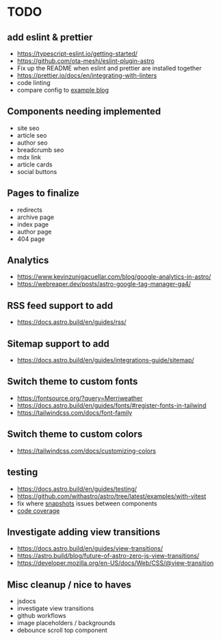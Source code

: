 # TODO

## add eslint & prettier

- <https://typescript-eslint.io/getting-started/>
- <https://github.com/ota-meshi/eslint-plugin-astro>
- Fix up the README when eslint and prettier are installed together
- <https://prettier.io/docs/en/integrating-with-linters>
- code linting
- compare config to [example blog](https://github.com/danielcgilibert/blog-template/blob/main/src/utils/post.ts)

## Components needing implemented

- site seo
- article seo
- author seo
- breadcrumb seo
- mdx link
- article cards
- social buttons

## Pages to finalize

- redirects
- archive page
- index page
- author page
- 404 page

## Analytics

- <https://www.kevinzunigacuellar.com/blog/google-analytics-in-astro/>
- <https://webreaper.dev/posts/astro-google-tag-manager-ga4/>

## RSS feed support to add

- <https://docs.astro.build/en/guides/rss/>

## Sitemap support to add

- <https://docs.astro.build/en/guides/integrations-guide/sitemap/>

## Switch theme to custom fonts

- <https://fontsource.org/?query=Merriweather>
- <https://docs.astro.build/en/guides/fonts/#register-fonts-in-tailwind>
- <https://tailwindcss.com/docs/font-family>

## Switch theme to custom colors

- <https://tailwindcss.com/docs/customizing-colors>

## testing

- <https://docs.astro.build/en/guides/testing/>
- <https://github.com/withastro/astro/tree/latest/examples/with-vitest>
- fix where [snapshots](https://vitest.dev/guide/snapshot.html) issues between components
- [code coverage](https://github.com/marketplace/actions/vitest-coverage-report)

## Investigate adding view transitions

- <https://docs.astro.build/en/guides/view-transitions/>
- <https://astro.build/blog/future-of-astro-zero-js-view-transitions/>
- <https://developer.mozilla.org/en-US/docs/Web/CSS/@view-transition>

## Misc cleanup / nice to haves

- jsdocs
- investigate view transitions
- github workflows
- image placeholders / backgrounds
- debounce scroll top component
